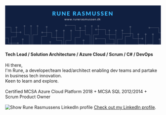 ![Header image](https://github.com/runerasmussen/runerasmussen/blob/master/profile_background.jpg?raw=true)

#### Tech Lead / Solution Architecture / Azure Cloud / Scrum / C# / DevOps
Hi there,
<br />
I'm Rune, a developer/team lead/architect enabling dev teams and partake in business tech innovation. 
<br />
Keen to learn and explore. 
<br /> <br />
Certified MCSA Azure Cloud Platform 2018 + MCSA SQL 2012/2014 + Scrum Product Owner
<br /> <br />
![Show Rune Rasmussens LinkedIn profile](https://static.licdn.com/scds/common/u/img/webpromo/btn_in_20x15.png "Show Rune Rasmussens LinkedIn profile")
[Check out my LinkedIn profile](https://www.linkedin.com/in/runerasmussen/).

<!-- Google tag (gtag.js) -->
<!--
<script async src="https://www.googletagmanager.com/gtag/js?id=G-ZRNF8EJSC0"></script>
<script>
  window.dataLayer = window.dataLayer || [];
  function gtag(){dataLayer.push(arguments);}
  gtag('js', new Date());

  gtag('config', 'G-ZRNF8EJSC0');
</script>
-->
